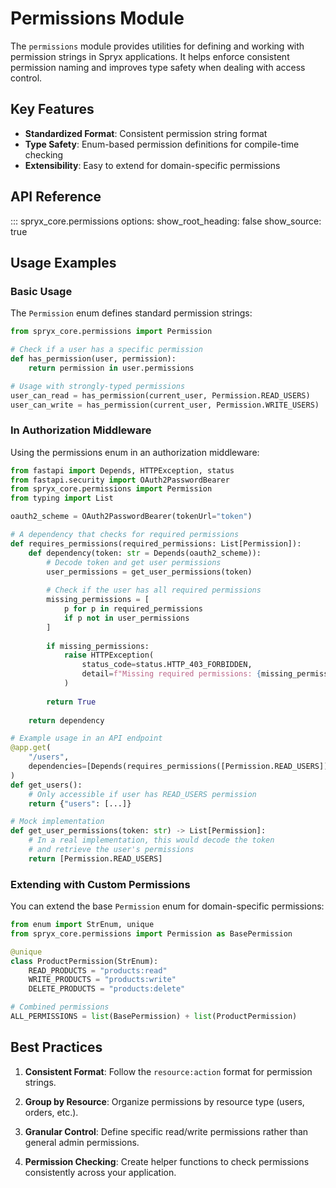 # Permissions Module

The `permissions` module provides utilities for defining and working with permission strings in Spryx applications. It helps enforce consistent permission naming and improves type safety when dealing with access control.

## Key Features

- **Standardized Format**: Consistent permission string format
- **Type Safety**: Enum-based permission definitions for compile-time checking
- **Extensibility**: Easy to extend for domain-specific permissions

## API Reference

::: spryx_core.permissions
    options:
      show_root_heading: false
      show_source: true

## Usage Examples

### Basic Usage

The `Permission` enum defines standard permission strings:

```python
from spryx_core.permissions import Permission

# Check if a user has a specific permission
def has_permission(user, permission):
    return permission in user.permissions

# Usage with strongly-typed permissions
user_can_read = has_permission(current_user, Permission.READ_USERS)
user_can_write = has_permission(current_user, Permission.WRITE_USERS)
```

### In Authorization Middleware

Using the permissions enum in an authorization middleware:

```python
from fastapi import Depends, HTTPException, status
from fastapi.security import OAuth2PasswordBearer
from spryx_core.permissions import Permission
from typing import List

oauth2_scheme = OAuth2PasswordBearer(tokenUrl="token")

# A dependency that checks for required permissions
def requires_permissions(required_permissions: List[Permission]):
    def dependency(token: str = Depends(oauth2_scheme)):
        # Decode token and get user permissions
        user_permissions = get_user_permissions(token)
        
        # Check if the user has all required permissions
        missing_permissions = [
            p for p in required_permissions 
            if p not in user_permissions
        ]
        
        if missing_permissions:
            raise HTTPException(
                status_code=status.HTTP_403_FORBIDDEN,
                detail=f"Missing required permissions: {missing_permissions}"
            )
        
        return True
    
    return dependency

# Example usage in an API endpoint
@app.get(
    "/users", 
    dependencies=[Depends(requires_permissions([Permission.READ_USERS]))]
)
def get_users():
    # Only accessible if user has READ_USERS permission
    return {"users": [...]}

# Mock implementation
def get_user_permissions(token: str) -> List[Permission]:
    # In a real implementation, this would decode the token
    # and retrieve the user's permissions
    return [Permission.READ_USERS]
```

### Extending with Custom Permissions

You can extend the base `Permission` enum for domain-specific permissions:

```python
from enum import StrEnum, unique
from spryx_core.permissions import Permission as BasePermission

@unique
class ProductPermission(StrEnum):
    READ_PRODUCTS = "products:read"
    WRITE_PRODUCTS = "products:write"
    DELETE_PRODUCTS = "products:delete"

# Combined permissions
ALL_PERMISSIONS = list(BasePermission) + list(ProductPermission)
```

## Best Practices

1. **Consistent Format**: Follow the `resource:action` format for permission strings.

2. **Group by Resource**: Organize permissions by resource type (users, orders, etc.).

3. **Granular Control**: Define specific read/write permissions rather than general admin permissions.

4. **Permission Checking**: Create helper functions to check permissions consistently across your application. 